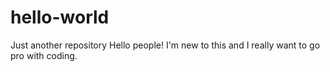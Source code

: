 # hello-world
Just another repository
Hello people!
I'm new to this and I really want to go pro with coding. 
